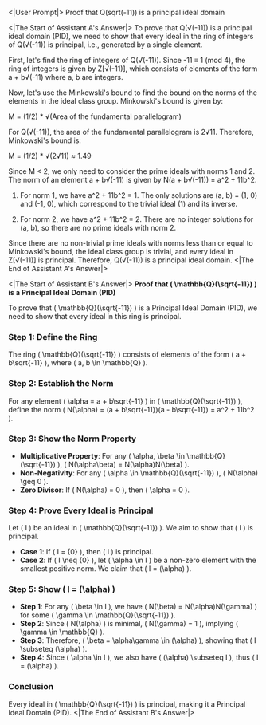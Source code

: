 <|User Prompt|>
Proof that Q(sqrt(-11)) is a principal ideal domain

<|The Start of Assistant A's Answer|>
To prove that Q(√(-11)) is a principal ideal domain (PID), we need to show that every ideal in the ring of integers of Q(√(-11)) is principal, i.e., generated by a single element.

First, let's find the ring of integers of Q(√(-11)). Since -11 ≡ 1 (mod 4), the ring of integers is given by Z[√(-11)], which consists of elements of the form a + b√(-11) where a, b are integers.

Now, let's use the Minkowski's bound to find the bound on the norms of the elements in the ideal class group. Minkowski's bound is given by:

M = (1/2) * √(Area of the fundamental parallelogram)

For Q(√(-11)), the area of the fundamental parallelogram is 2√11. Therefore, Minkowski's bound is:

M = (1/2) * √(2√11) ≈ 1.49

Since M < 2, we only need to consider the prime ideals with norms 1 and 2. The norm of an element a + b√(-11) is given by N(a + b√(-11)) = a^2 + 11b^2.

1. For norm 1, we have a^2 + 11b^2 = 1. The only solutions are (a, b) = (1, 0) and (-1, 0), which correspond to the trivial ideal (1) and its inverse.

2. For norm 2, we have a^2 + 11b^2 = 2. There are no integer solutions for (a, b), so there are no prime ideals with norm 2.

Since there are no non-trivial prime ideals with norms less than or equal to Minkowski's bound, the ideal class group is trivial, and every ideal in Z[√(-11)] is principal. Therefore, Q(√(-11)) is a principal ideal domain.
<|The End of Assistant A's Answer|>

<|The Start of Assistant B's Answer|>
**Proof that \( \mathbb{Q}(\sqrt{-11}) \) is a Principal Ideal Domain (PID)**

To prove that \( \mathbb{Q}(\sqrt{-11}) \) is a Principal Ideal Domain (PID), we need to show that every ideal in this ring is principal.

### Step 1: Define the Ring

The ring \( \mathbb{Q}(\sqrt{-11}) \) consists of elements of the form \( a + b\sqrt{-11} \), where \( a, b \in \mathbb{Q} \).

### Step 2: Establish the Norm

For any element \( \alpha = a + b\sqrt{-11} \) in \( \mathbb{Q}(\sqrt{-11}) \), define the norm \( N(\alpha) = (a + b\sqrt{-11})(a - b\sqrt{-11}) = a^2 + 11b^2 \).

### Step 3: Show the Norm Property

- **Multiplicative Property**: For any \( \alpha, \beta \in \mathbb{Q}(\sqrt{-11}) \), \( N(\alpha\beta) = N(\alpha)N(\beta) \).
- **Non-Negativity**: For any \( \alpha \in \mathbb{Q}(\sqrt{-11}) \), \( N(\alpha) \geq 0 \).
- **Zero Divisor**: If \( N(\alpha) = 0 \), then \( \alpha = 0 \).

### Step 4: Prove Every Ideal is Principal

Let \( I \) be an ideal in \( \mathbb{Q}(\sqrt{-11}) \). We aim to show that \( I \) is principal.

- **Case 1**: If \( I = \{0\} \), then \( I \) is principal.
- **Case 2**: If \( I \neq \{0\} \), let \( \alpha \in I \) be a non-zero element with the smallest positive norm. We claim that \( I = (\alpha) \).

### Step 5: Show \( I = (\alpha) \)

- **Step 1**: For any \( \beta \in I \), we have \( N(\beta) = N(\alpha)N(\gamma) \) for some \( \gamma \in \mathbb{Q}(\sqrt{-11}) \).
- **Step 2**: Since \( N(\alpha) \) is minimal, \( N(\gamma) = 1 \), implying \( \gamma \in \mathbb{Q} \).
- **Step 3**: Therefore, \( \beta = \alpha\gamma \in (\alpha) \), showing that \( I \subseteq (\alpha) \).
- **Step 4**: Since \( \alpha \in I \), we also have \( (\alpha) \subseteq I \), thus \( I = (\alpha) \).

### Conclusion

Every ideal in \( \mathbb{Q}(\sqrt{-11}) \) is principal, making it a Principal Ideal Domain (PID).
<|The End of Assistant B's Answer|>
